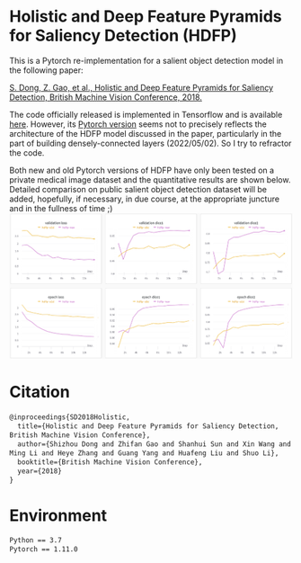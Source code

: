 # Holistic and Deep Feature Pyramids for Saliency Detection (HDFP)
This is a Pytorch re-implementation for a salient object detection model in the following paper:

[S. Dong, Z. Gao, et al., Holistic and Deep Feature Pyramids for Saliency Detection, British Machine Vision Conference, 2018.](http://bmvc2018.org/contents/papers/0212.pdf)

The code officially released is implemented in Tensorflow and is available [here](https://github.com/HIC-SYSU/HDFP). However, its [Pytorch version](https://github.com/zhifan-gao/HDFP-pytorch) seems not to precisely reflects the architecture of the HDFP model discussed in the paper, particularly in the part of building densely-connected layers (2022/05/02). So I try to refractor the code. 

Both new and old Pytorch versions of HDFP have only been tested on a private medical image dataset and the quantitative results are shown below. Detailed comparison on public salient object detection dataset will be added, hopefully, if necessary, in due course, at the appropriate juncture and in the fullness of time ;)
![mainimg](https://github.com/Masaaki-75/HDFP/blob/main/comp.png)


# Citation
```
@inproceedings{SD2018Holistic,
  title={Holistic and Deep Feature Pyramids for Saliency Detection, British Machine Vision Conference},
  author={Shizhou Dong and Zhifan Gao and Shanhui Sun and Xin Wang and Ming Li and Heye Zhang and Guang Yang and Huafeng Liu and Shuo Li},
  booktitle={British Machine Vision Conference},
  year={2018}
}
```

# Environment
```
Python == 3.7
Pytorch == 1.11.0
```
